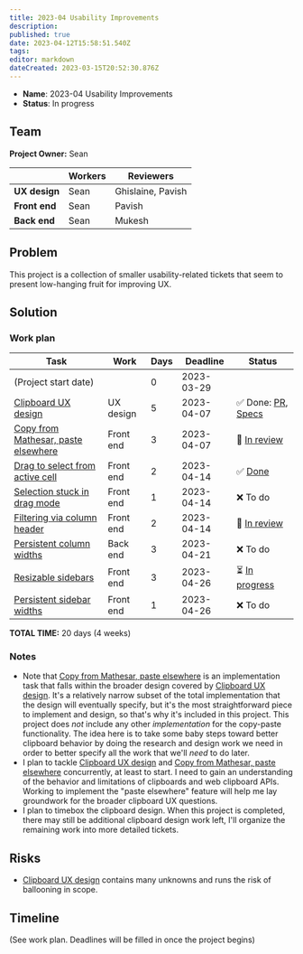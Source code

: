 ```yaml
---
title: 2023-04 Usability Improvements
description: 
published: true
date: 2023-04-12T15:58:51.540Z
tags: 
editor: markdown
dateCreated: 2023-03-15T20:52:30.876Z
---
```


- **Name**: 2023-04 Usability Improvements
- **Status**: In progress

## Team

**Project Owner:**  Sean 

|               | Workers | Reviewers         |
| --            | --      | --                |
| **UX design** | Sean    | Ghislaine, Pavish |
| **Front end** | Sean    | Pavish            |
| **Back end**  | Sean    | Mukesh            |

## Problem

This project is a collection of smaller usability-related tickets that seem to present low-hanging fruit for improving UX.

## Solution

### Work plan

| Task                                        | Work       | Days | Deadline   | Status |
| --                                          | --         | --   | --         | --     |
| (Project start date)                        |            | 0    | 2023-03-29 |    |
| [Clipboard UX design][2377]                 | UX design  | 5    | 2023-04-07 | ✅ Done: [PR](https://github.com/centerofci/mathesar-wiki/pull/90), [Specs](https://wiki.mathesar.org/en/design/specs/clipboard-interactions) |
| [Copy from Mathesar, paste elsewhere][1688] | Front end  | 3    | 2023-04-07 | 🔬 [In review](https://github.com/centerofci/mathesar/pull/2773) |
| [Drag to select from active cell][1885]     | Front end  | 2    | 2023-04-14 | ✅ [Done](https://github.com/centerofci/mathesar/pull/2792) |
| [Selection stuck in drag mode][1917]        | Front end  | 1    | 2023-04-14 | ❌ To do |
| [Filtering via column header][2232]         | Front end  | 2    | 2023-04-14 | 🔬 [In review](https://github.com/centerofci/mathesar/pull/2782) |
| [Persistent column widths][1421]            | Back end   | 3    | 2023-04-21 | ❌ To do |
| [Resizable sidebars][2362]                  | Front end  | 3    | 2023-04-26 | ⏳ [In progress](https://github.com/centerofci/mathesar/pull/2808) |
| [Persistent sidebar widths][2387]           | Front end  | 1    | 2023-04-26 | ❌ To do |

**TOTAL TIME:**  20 days (4 weeks)

### Notes

- Note that [Copy from Mathesar, paste elsewhere][1688] is an implementation task that falls within the broader design covered by [Clipboard UX design][2377]. It's a relatively narrow subset of the total implementation that the design will eventually specify, but it's the most straightforward piece to implement and design, so that's why it's included in this project. This project does _not_ include any other _implementation_ for the copy-paste functionality. The idea here is to take some baby steps toward better clipboard behavior by doing the research and design work we need in order to better specify all the work that we'll _need_ to do later.
- I plan to tackle [Clipboard UX design][2377] and [Copy from Mathesar, paste elsewhere][1688] concurrently, at least to start. I need to gain an understanding of the behavior and limitations of clipboards and web clipboard APIs. Working to implement the "paste elsewhere" feature will help me lay groundwork for the broader clipboard UX questions.
- I plan to timebox the clipboard design. When this project is completed, there may still be additional clipboard design work left, I'll organize the remaining work into more detailed tickets.

## Risks

- [Clipboard UX design][2377] contains many unknowns and runs the risk of ballooning in scope.

## Timeline

(See work plan. Deadlines will be filled in once the project begins)


[2377]: https://github.com/centerofci/mathesar/issues/2377
[1688]: https://github.com/centerofci/mathesar/issues/1688
[1885]: https://github.com/centerofci/mathesar/issues/1885
[1917]: https://github.com/centerofci/mathesar/issues/1917
[2232]: https://github.com/centerofci/mathesar/issues/2232
[1421]: https://github.com/centerofci/mathesar/issues/1421
[2362]: https://github.com/centerofci/mathesar/issues/2362
[2387]: https://github.com/centerofci/mathesar/issues/2387
